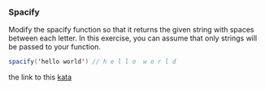 ### Spacify

Modify the spacify function so that it returns the given string with spaces between each letter. In this exercise, you can assume that only strings will be passed to your function.
```java
spacify('hello world') // h e l l o  w o r l d  
```
the link to this [kata](https://www.codewars.com/kata/spacify/java)
